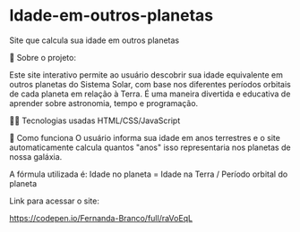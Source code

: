 # Idade-em-outros-planetas
Site que calcula sua idade em outros planetas

🌟 Sobre o projeto:

Este site interativo permite ao usuário descobrir sua idade equivalente em outros planetas do Sistema Solar, com base nos diferentes períodos orbitais de cada planeta em relação à Terra. É uma maneira divertida e educativa de aprender sobre astronomia, tempo e programação.

👩‍💻 Tecnologias usadas
HTML/CSS/JavaScript

🚀 Como funciona
O usuário informa sua idade em anos terrestres e o site automaticamente calcula quantos "anos" isso representaria nos planetas de nossa galáxia.

A fórmula utilizada é:
Idade no planeta = Idade na Terra / Período orbital do planeta

Link para acessar o site:

https://codepen.io/Fernanda-Branco/full/raVoEqL
